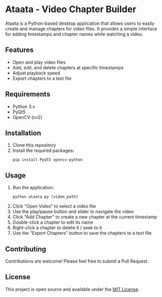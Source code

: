 # Ataata - Video Chapter Builder

Ataata is a Python-based desktop application that allows users to easily create and manage chapters for video files. It provides a simple interface for adding timestamps and chapter names while watching a video.

## Features

- Open and play video files
- Add, edit, and delete chapters at specific timestamps
- Adjust playback speed
- Export chapters to a text file

## Requirements

- Python 3.x
- PyQt5
- OpenCV (cv2)

## Installation

1. Clone this repository
2. Install the required packages:
   ```
   pip install PyQt5 opencv-python
   ```

## Usage

1. Run the application:
   ```
   python ataata.py [video_path]
   ```
2. Click "Open Video" to select a video file
3. Use the play/pause button and slider to navigate the video
4. Click "Add Chapter" to create a new chapter at the current timestamp
5. Double-click a chapter to edit its name
6. Right-click a chapter to delete it / seek to it
7. Use the "Export Chapters" button to save the chapters to a text file

## Contributing

Contributions are welcome! Please feel free to submit a Pull Request.

## License

This project is open source and available under the [MIT License](LICENSE).